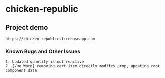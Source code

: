 # chicken-republic

## Project demo

```
https://chicken-republic.firebaseapp.com
```

### Known Bugs and Other Issues 

```
1. Updated quantity is not reactive
2. [Vue Warn] removing cart item directly modifes prop, updating root component data 

```
